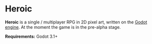 # Heroic

**Heroic** is a single / multiplayer RPG in 2D pixel art, written on the [Godot engine](https://godotengine.org). At the moment the game is in the pre-alpha stage.

**Requirements:** Godot 3.1+

